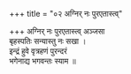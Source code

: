 +++
title = "०२ अग्निर् नः पुरएतास्त्व्"

+++
अग्निर् नः पुरएतास्त्व् अञ्जसा  
बृहस्पतिः सन्यास्तु नः सखा ।  
इन्द्रं हुवे वृत्रहणं पुरन्दरं  
भगेनाद्य भगवन्तः स्याम ॥